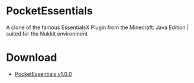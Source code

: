 # PocketEssentials
A clone of the famous EssentialsX Plugin from the Minecraft: Java Edition | suited for the Nukkit environment

# Download
* [PocketEssentials v1.0.0](https://github.com/Kaooot/PocketEssentials/releases)
